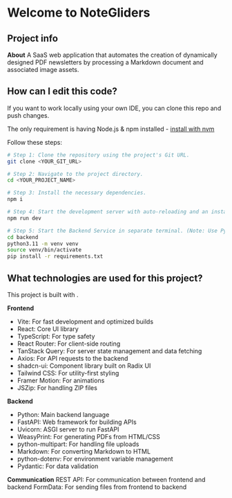 # Welcome to NoteGliders

## Project info

**About**
A SaaS web application that automates the creation of dynamically designed PDF newsletters by processing a Markdown document and associated image assets.

## How can I edit this code?

If you want to work locally using your own IDE, you can clone this repo and push changes. 

The only requirement is having Node.js & npm installed - [install with nvm](https://github.com/nvm-sh/nvm#installing-and-updating)

Follow these steps:

```sh
# Step 1: Clone the repository using the project's Git URL.
git clone <YOUR_GIT_URL>

# Step 2: Navigate to the project directory.
cd <YOUR_PROJECT_NAME>

# Step 3: Install the necessary dependencies.
npm i

# Step 4: Start the development server with auto-reloading and an instant preview.
npm run dev

# Step 5: Start the Backend Service in separate terminal. (Note: Use Python@3.11 )
cd backend
python3.11 -m venv venv
source venv/bin/activate
pip install -r requirements.txt
```

## What technologies are used for this project?

This project is built with .

**Frontend**
- Vite: For fast development and optimized builds
- React: Core UI library
- TypeScript: For type safety
- React Router: For client-side routing
- TanStack Query: For server state management and data fetching
- Axios: For API requests to the backend
- shadcn-ui: Component library built on Radix UI
- Tailwind CSS: For utility-first styling
- Framer Motion: For animations
- JSZip: For handling ZIP files

**Backend**
- Python: Main backend language
- FastAPI: Web framework for building APIs
- Uvicorn: ASGI server to run FastAPI
- WeasyPrint: For generating PDFs from HTML/CSS
- python-multipart: For handling file uploads
- Markdown: For converting Markdown to HTML
- python-dotenv: For environment variable management
- Pydantic: For data validation

**Communication**
REST API: For communication between frontend and backend
FormData: For sending files from frontend to backend